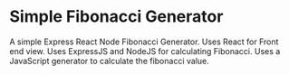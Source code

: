 # Simple Fibonacci Generator

A simple Express React Node Fibonacci Generator. Uses React for Front end view. Uses ExpressJS and NodeJS for calculating Fibonacci. Uses a JavaScript generator to calculate the fibonacci value.
